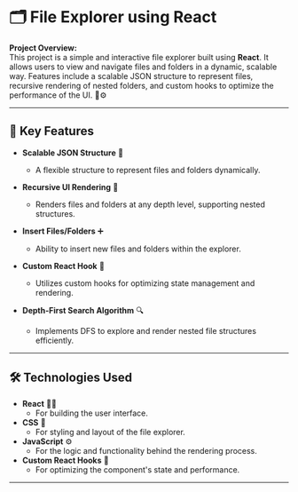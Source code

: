 # 🗂️ File Explorer using React

**Project Overview:**  
This project is a simple and interactive file explorer built using **React**. It allows users to view and navigate files and folders in a dynamic, scalable way. Features include a scalable JSON structure to represent files, recursive rendering of nested folders, and custom hooks to optimize the performance of the UI. 📂⚙️

---

## 🌟 Key Features
- **Scalable JSON Structure** 📄  
  - A flexible structure to represent files and folders dynamically.
  
- **Recursive UI Rendering** 🔄  
  - Renders files and folders at any depth level, supporting nested structures.
  
- **Insert Files/Folders** ➕  
  - Ability to insert new files and folders within the explorer.
  
- **Custom React Hook** 🔧  
  - Utilizes custom hooks for optimizing state management and rendering.

- **Depth-First Search Algorithm** 🔍  
  - Implements DFS to explore and render nested file structures efficiently.

---

## 🛠️ Technologies Used  
- **React** 🧑‍💻  
  - For building the user interface.
- **CSS** 🎨  
  - For styling and layout of the file explorer.
- **JavaScript** ⚙️  
  - For the logic and functionality behind the rendering process.
- **Custom React Hooks** 🔧  
  - For optimizing the component's state and performance.

---

